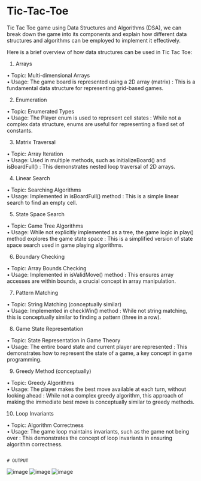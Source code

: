 # Tic-Tac-Toe

Tic Tac Toe game using Data Structures and Algorithms (DSA), we can break down the game into its components and explain how different data structures and algorithms can be employed to implement it effectively.

Here is a brief overview of how data structures can be used in Tic Tac Toe:

1.	Arrays

•	Topic: Multi-dimensional Arrays <br>
•	Usage: The game board is represented using a 2D array (matrix) : This is a fundamental data structure for representing grid-based games.


2.	Enumeration

•	Topic: Enumerated Types <br>
•	Usage: The Player enum is used to represent cell states : While not a complex data structure, enums are useful for representing a fixed set of constants.


3.	Matrix Traversal

•	Topic: Array Iteration <br>
•	Usage: Used in multiple methods, such as initializeBoard() and isBoardFull() : This demonstrates nested loop traversal of 2D arrays.


4.	Linear Search

•	Topic: Searching Algorithms <br>
•	Usage: Implemented in isBoardFull() method : This is a simple linear search to find an empty cell.


5.	State Space Search

•	Topic: Game Tree Algorithms <br>
•	Usage: While not explicitly implemented as a tree, the game logic in play() method explores the game state space : This is a simplified version of state space search used in game playing algorithms.


6.	Boundary Checking

•	Topic: Array Bounds Checking <br>
•	Usage: Implemented in isValidMove() method : This ensures array accesses are within bounds, a crucial concept in array manipulation.


7.	Pattern Matching

•	Topic: String Matching (conceptually similar) <br>
•	Usage: Implemented in checkWin() method : While not string matching, this is conceptually similar to finding a pattern (three in a row).


8.	Game State Representation

•	Topic: State Representation in Game Theory <br>
•	Usage: The entire board state and current player are represented : This demonstrates how to represent the state of a game, a key concept in game programming.


9.	Greedy Method (conceptually)

•	Topic: Greedy Algorithms <br>
•	Usage: The player makes the best move available at each turn, without looking ahead : While not a complex greedy algorithm, this approach of making the immediate best move is conceptually similar to greedy methods.


10.	Loop Invariants

•	Topic: Algorithm Correctness <br>
•	Usage: The game loop maintains invariants, such as the game not being over : This demonstrates the concept of loop invariants in ensuring algorithm correctness.


                                                                            # OUTPUT
![image](https://github.com/user-attachments/assets/269b1ec2-09d6-413a-b8dc-1a6acd7cd1f5)
![image](https://github.com/user-attachments/assets/53c75a98-f4c1-4790-98c1-6b6ccdc6257b)
![image](https://github.com/user-attachments/assets/90f536c2-9f1c-40f0-aba1-fb09ef6d5552)




    
